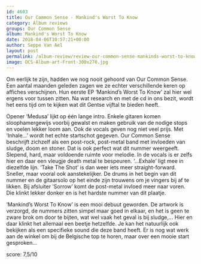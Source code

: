 ```yaml
---
id: 4603
title: Our Common Sense - Mankind's Worst To Know
category: Album reviews
groups: Our Common Sense
album: Mankind's Worst To Know
date: 2018-04-06T10:57:21+00:00
author: Seppe Van Ael
layout: post
permalink: /album-review/review-our-common-sense-mankinds-worst-to-know/
image: OCS-Album-art-Front-300x270.jpg
---
```

Om eerlijk te zijn, hadden we nog nooit gehoord van Our Common Sense. Een aantal maanden geleden zagen we ze echter verschillende keren op affiches verschijnen. Hun eerste EP ‘Mankind’s Worst To Know’ zal hier wel ergens voor tussen zitten. Na wat research en met de cd in ons bezit, wordt het eens tijd om te kijken wat dit Gentse vijftal te bieden heeft.

Opener ‘Medusa’ lijkt op één lange intro. Enkele gitaren komen sloophamergewijs voorbij gewalst en maken gebruik van de nodige stops en voelen lekker loom aan. Ook de vocals geven nog niet veel prijs. Met ‘Inhale…’ wordt het echte startschot gegeven. Our Common Sense beschrijft zichzelf als een post-rock, post-metal band met invloeden van sludge, doom en stoner. Dat is ook perfect wat dit nummer weergeeft. Slepend, hard, maar voldoende ruimte voor melodie. In de vocals is er zelfs hier en daar een vleugje death metal te bespeuren. ‘…Exhale’ ligt mee in diezelfde lijn. ‘Take The Shot’ is dan weer iets meer straight-forward. Sneller, maar vooral ook aanstekelijker. De drums in het begin van dit nummer en de gitaarsolo op het einde zijn trouwens om je vingers bij af te likken. Bij afsluiter ‘Sorrow’ komt de post-metal invloed meer naar voren. Die klinkt lekker donker en is het hardste nummer van dit plaatje.

‘Mankind’s Worst To Know’ is een mooi debuut geworden. De artwork is verzorgd, de nummers zitten simpel maar goed in elkaar, en het is geen te zware brok om door te bijten, wat wel vaak het geval is bij sludge,… Hier en daar klinkt het allemaal een beetje hetzelfde. Je kan het natuurlijk ook bekijken als een specifieke sound die deze band heeft. Er is nog wat werk aan de winkel om bij de Belgische top te horen, maar over een mooie start gesproken…

score: 7,5/10

&nbsp;